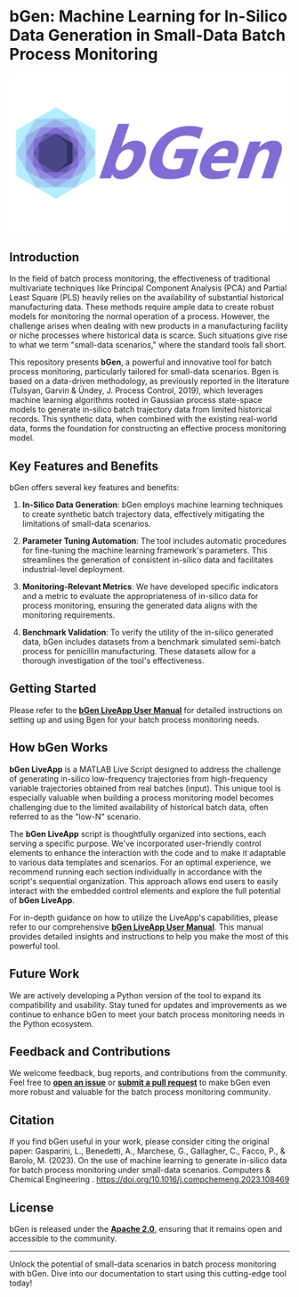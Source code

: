 # bGen: Machine Learning for In-Silico Data Generation in Small-Data Batch Process Monitoring

![GitHub Logo](https://github.com/antoniobenedetti-pmh/bGen/blob/main/BGen%20Logo.png)

## Introduction

In the field of batch process monitoring, the effectiveness of traditional multivariate techniques like Principal Component Analysis (PCA) and Partial Least Square (PLS) heavily relies on the availability of substantial historical manufacturing data. These methods require ample data to create robust models for monitoring the normal operation of a process. However, the challenge arises when dealing with new products in a manufacturing facility or niche processes where historical data is scarce. Such situations give rise to what we term "small-data scenarios," where the standard tools fall short.

This repository presents **bGen**, a powerful and innovative tool for batch process monitoring, particularly tailored for small-data scenarios. Bgen is based on a data-driven methodology, as previously reported in the literature (Tulsyan, Garvin & Ündey, J. Process Control, 2019), which leverages machine learning algorithms rooted in Gaussian process state-space models to generate in-silico batch trajectory data from limited historical records. This synthetic data, when combined with the existing real-world data, forms the foundation for constructing an effective process monitoring model.

## Key Features and Benefits

bGen offers several key features and benefits:

1. **In-Silico Data Generation**: bGen employs machine learning techniques to create synthetic batch trajectory data, effectively mitigating the limitations of small-data scenarios.

2. **Parameter Tuning Automation**: The tool includes automatic procedures for fine-tuning the machine learning framework's parameters. This streamlines the generation of consistent in-silico data and facilitates industrial-level deployment.

3. **Monitoring-Relevant Metrics**: We have developed specific indicators and a metric to evaluate the appropriateness of in-silico data for process monitoring, ensuring the generated data aligns with the monitoring requirements.

4. **Benchmark Validation**: To verify the utility of the in-silico generated data, bGen includes datasets from a benchmark simulated semi-batch process for penicillin manufacturing. These datasets allow for a thorough investigation of the tool's effectiveness.

## Getting Started

Please refer to the [**bGen LiveApp User Manual**](#) for detailed instructions on setting up and using Bgen for your batch process monitoring needs.

## How bGen Works

**bGen LiveApp** is a MATLAB Live Script designed to address the challenge of generating in-silico low-frequency trajectories from high-frequency variable trajectories obtained from real batches (input). This unique tool is especially valuable when building a process monitoring model becomes challenging due to the limited availability of historical batch data, often referred to as the "low-N" scenario.

The **bGen LiveApp** script is thoughtfully organized into sections, each serving a specific purpose. We've incorporated user-friendly control elements to enhance the interaction with the code and to make it adaptable to various data templates and scenarios. For an optimal experience, we recommend running each section individually in accordance with the script's sequential organization. This approach allows end users to easily interact with the embedded control elements and explore the full potential of **bGen LiveApp**.

For in-depth guidance on how to utilize the LiveApp's capabilities, please refer to our comprehensive [**bGen LiveApp User Manual**](#). This manual provides detailed insights and instructions to help you make the most of this powerful tool.

## Future Work

We are actively developing a Python version of the tool to expand its compatibility and usability. Stay tuned for updates and improvements as we continue to enhance bGen to meet your batch process monitoring needs in the Python ecosystem.


## Feedback and Contributions

We welcome feedback, bug reports, and contributions from the community. Feel free to [**open an issue**](https://github.com/antoniobenedetti-pmh/BGen/issues) or [**submit a pull request**](https://github.com/antoniobenedetti-pmh/BGen/pulls) to make bGen even more robust and valuable for the batch process monitoring community.

## Citation

If you find bGen useful in your work, please consider citing the original paper: Gasparini, L., Benedetti, A., Marchese, G., Gallagher, C., Facco, P., & Barolo, M. (2023). On the use of machine learning to generate in-silico data for batch process monitoring under small-data scenarios. Computers & Chemical Engineering . https://doi.org/10.1016/j.compchemeng.2023.108469


## License

bGen is released under the [**Apache 2.0**](#), ensuring that it remains open and accessible to the community.

---

Unlock the potential of small-data scenarios in batch process monitoring with bGen. Dive into our documentation to start using this cutting-edge tool today!

